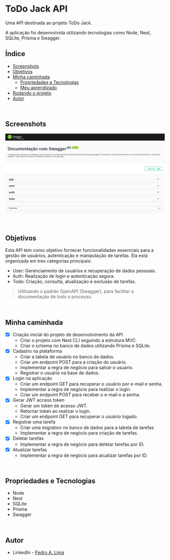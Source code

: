 # ToDo Jack API

Uma API destinada ao projeto ToDo Jack.

A aplicação foi desenvolvida utilizando tecnologias como Node, Nest, SQLite, Prisma e Swagger.

## Índice

- [Screenshots](#screenshots)
- [Objetivos](#objetivos)
- [Minha caminhada](#minha-caminhada)
  - [Propriedades e Tecnologias](#propriedades-e-tecnologias)
  - [Meu aprendizado](#meu-aprendizado)
- [Rodando o projeto](#rodando-o-projeto)
- [Autor](#autor)

</br>

## Screenshots

![#](./public/desktop.png)

</br>

## Objetivos

Esta API tem como objetivo fornecer funcionalidades essenciais para a gestão de usuários, autenticação e manipulação de tarefas. Ela está organizada em tres categorias principais:

- User: Gerenciamento de usuários e recuperação de dados pessoais.
- Auth: Realização de login e autenticação segura.
- Todo: Criação, consulta, atualização e exclusão de tarefas.

> Utilizando o padrão OpenAPI (Swagger), para facilitar a documentação de todo o processo.

</br>

## Minha caminhada

- [x] Criação inicial do projeto de desenvolvimento da API
    - Criar o projeto com Nest CLI seguindo a estrutura MVC.
    - Criar o schema no banco de dados utilizando Prisma e SQLite.
- [x] Cadastro na plataforma
    - Criar a tabela de usuário no banco de dados.
    - Criar um endpoint POST para a criação do usuário.
    - Implementar a regra de negócio para salvar o usuário.
    - Registrar o usuário na base de dados.
- [x] Login na aplicação
    - Criar um endpoint GET para recuperar o usuário por e-mail e senha.
    - Implementar a regra de negócio para realizar o login.
    - Criar um endpoint POST para receber o e-mail e a senha.
- [x] Gerar JWT access token
    - Gerar um token de acesso JWT.
    - Retornar token ao realizar o login.
    - Criar um endpoint GET para recuperar o usuário logado.
- [x] Registrar uma tarefa
    - Criar uma migration no banco de dados para a tabela de tarefas
    - Implementar a regra de negócio para criação de tarefas.
- [x] Deletar tarefas
    - Implementar a regra de negócio para deletar tarefas por ID.
- [x] Atualizar tarefas
    - Implementar a regra de negócio para atualizar tarefas por ID.

</br>

## Propriedades e Tecnologias

- Node
- Nest
- SQLite
- Prisma
- Swagger

</br>

<!-- ## Meu aprendizado

Ao me deparar com o banco de dados MongoDB pela primeira vez, aprendi sobre o aspecto de modelagem de objetos elaborado pelo Mongoose.

Após estabelecer a conexão com o banco de dados, é necessário criar um esquema para cada objeto:

```tsx
import mongoose from "mongoose";

const HomeSchema = new mongoose.Schema({
    mainText: String,
    description: String,
},
{ timestamps: true });

const Home = mongoose.models.Home || mongoose.model("Home", HomeSchema);

export default Home;
```

Ao definir cada esquema, é necessário criar e exportar o modelo correspondente. Dessa forma, tudo está pronto para ser aplicado em cada rota.

```tsx
import connectToDatabase from "@/database";
import Home from "@/models/Home";
import { NextRequest, NextResponse } from "next/server";

export const dynamic = "force-dynamic";

export async function POST(req: NextRequest) {
    try {
        await connectToDatabase();
        const extractData = await req.json();
        const saveData = await Home.create(extractData);

        if (saveData) {
            return NextResponse.json({
                success: true,
                message: "Data saved successfully",
            });
        } else {
            return NextResponse.json({
                success: false,
                message: "Something goes wrong! Please try again",
            });
        }
    } catch (error) {
        console.log(error);

        return NextResponse.json({
            success: false,
            message: "Something goes wrong! Please try again",
        });
    }
}
```

Veja mais detalhes na documentação oficial [aqui](https://mongoosejs.com/docs/guide.html)
</br>

## Rodando o projeto

![#](./public/desktop.gif)

### Acesse a aplicação via web [aqui!](https://portifolio-pedroalima.vercel.app/)

#### Ou instale na sua máquina. Para conferir a versão final, é só realizar os seguintes passos:

### 1 - Clonando o Projeto:
Navegue até o diretório onde deseja clonar o projeto. Abra o terminal com o GitBash e execute o comando:

```bash
git clone URL_DO_REPOSITORIO
```
Substitua URL_DO_REPOSITORIO pela URL do repositório deste projeto.

#### 2 - Instalando Dependências:
Navegue até a pasta clonada do projeto e execute o comando no terminal:

```bash
npm install
```
ou
```bash
yarn install
```

#### 3 - Executando o Projeto:
Ainda na pasta do projeto, execute o comando no terminal:

```bash
npm run dev
```
Isso iniciará o servidor de desenvolvimento Next.

</br> -->

## Autor

- LinkedIn - [Pedro A. Lima](https://www.linkedin.com/in/pedroalima6/)